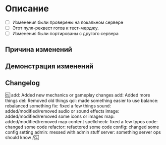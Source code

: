 # Описание

<!-- Поменяй этот комментарий на краткое описание изменений, которые ты внёс -->
<!-- Если изменения косметические и ты уверен в их работоспособности, можно не проверять на локальном сервере. -->
<!-- Создавать предложку или багрепорт тоже необязательно. Если же они были, вставь ссылку на них. -->
- [ ] Изменения были проверены на локальном сервере
- [ ] Этот пулл-реквест готов к тест-мерджу.
- [ ] Изменения были портированы с другого сервера <!-- Если да, напиши, с какого. Желательно с ссылкой на их репозиторий-->

## Причина изменений

<!-- Тут напиши причину, по которой твой пулл-реквест будет полезен для игры. -->

## Демонстрация изменений

<!-- Можешь вставить тут видео или скриншоты изменений, если они будут полезны для проверяющего пулл-реквест.
	 Вставлять их можно Ctr+C, Ctr+V. -->

<!-- Теперь можешь отправлять пулл-реквест на ревью. Не удаляй ветку, пока его полностью не замерджат. -->

## Changelog

<!-- Если ваш PR изменяет аспекты игры, которые могут быть замечены игроками или администраторами, вам следует добавить список изменений. Если ваши изменения не соответствуют этому описанию, удалите этот раздел. -->

:cl:
add: Added new mechanics or gameplay changes
add: Added more things
del: Removed old things
qol: made something easier to use
balance: rebalanced something
fix: fixed a few things
sound: added/modified/removed audio or sound effects
image: added/modified/removed some icons or images
map: added/modified/removed map content
spellcheck: fixed a few typos
code: changed some code
refactor: refactored some code
config: changed some config setting
admin: messed with admin stuff
server: something server ops should know
/:cl:
